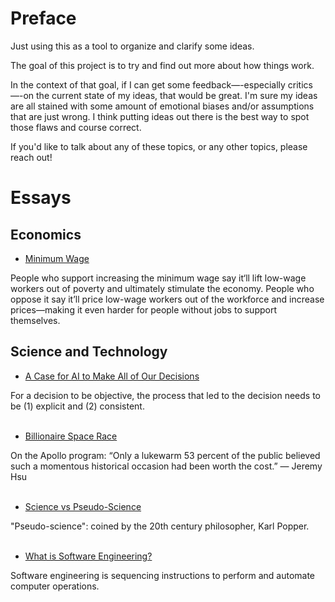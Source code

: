 # Preface

Just using this as a tool to organize and clarify some ideas.

The goal of this project is to try and find out more about how things work. 

In the context of that goal, if I can get some feedback—-especially critics—-on the current state of my ideas, that would be great. I'm sure my ideas are all stained with some amount of emotional biases and/or assumptions that are just wrong. I think putting ideas out there is the best way to spot those flaws and course correct. 

If you'd like to talk about any of these topics, or any other topics, please reach out! 

# Essays

## Economics

- <a href="https://github.com/ilhamkabir/essays/blob/main/Economics/minimum-wage.pdf">
    Minimum Wage
</a>
    People who support increasing the minimum wage say it‘ll lift low-wage workers out of poverty and ultimately stimulate the economy. People who oppose it say it’ll price low-wage workers out of the workforce and increase prices—making it even harder for people without jobs to support themselves.
<br />

## Science and Technology

- <a href="https://github.com/ilhamkabir/essays/blob/main/Science%20and%20Technology/a-case-for-ai-to-make-all-of-our-decisions.pdf">
    A Case for AI to Make All of Our Decisions
</a>
    For a decision to be objective, the process that led to the decision needs to be (1) explicit and (2) consistent. 
<br /><br />

- <a href="https://github.com/ilhamkabir/essays/blob/main/Science%20and%20Technology/billionaire-space-race.pdf">
    Billionaire Space Race
</a>
    On the Apollo program: “Only a lukewarm 53 percent of the public believed such a momentous historical occasion had been worth the cost.”
    — Jeremy Hsu
<br /><br />

- <a href="https://github.com/ilhamkabir/essays/blob/main/Science%20and%20Technology/science-v-pseudo-science.pdf">
    Science vs Pseudo-Science
</a>
    "Pseudo-science": coined by the 20th century philosopher, Karl Popper.
<br /><br />

- <a href="https://github.com/ilhamkabir/essays/blob/main/Science%20and%20Technology/what-is-software-engineering.pdf">
    What is Software Engineering?
</a>
    Software engineering is sequencing instructions to perform and automate computer operations. 
<br /><br />
